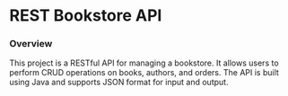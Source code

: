 # REST Bookstore API
### Overview
This project is a RESTful API for managing a bookstore. 
It allows users to perform CRUD operations on books, authors, and orders. 
The API is built using Java and supports JSON format for input and output.
